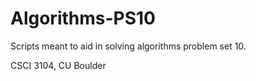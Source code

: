 # Algorithms-PS10
Scripts meant to aid in solving algorithms problem set 10.

CSCI 3104, CU Boulder
